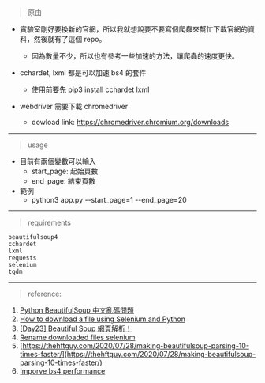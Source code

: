> 原由

- 實驗室剛好要換新的官網，所以我就想說要不要寫個爬蟲來幫忙下載官網的資料，然後就有了這個 repo。
    - 因為數量不少，所以也有參考一些加速的方法，讓爬蟲的速度更快。

- cchardet, lxml 都是可以加速 bs4 的套件
    - 使用前要先 pip3 install cchardet lxml


- webdriver 需要下載 chromedriver
    - dowload link: https://chromedriver.chromium.org/downloads

---

> usage

- 目前有兩個變數可以輸入
    - start_page: 起始頁數
    - end_page: 結束頁數
- 範例
    - python3 app.py --start_page=1 --end_page=20


---
> requirements

```
beautifulsoup4
cchardet
lxml
requests
selenium
tqdm
```

---

> reference:
1. [Python BeautifulSoup 中文亂碼問題](https://iter01.com/568912.html)
2. [How to download a file using Selenium and Python](https://www.browserstack.com/guide/download-file-using-selenium-python)
3. [[Day23] Beautiful Soup 網頁解析！](https://ithelp.ithome.com.tw/articles/10196817)
4. [Rename downloaded files selenium](https://stackoverflow.com/questions/38459972/rename-downloaded-files-selenium)
5. [https://thehftguy.com/2020/07/28/making-beautifulsoup-parsing-10-times-faster/](https://thehftguy.com/2020/07/28/making-beautifulsoup-parsing-10-times-faster/)
6. [Imporve bs4 performance](https://www.crummy.com/software/BeautifulSoup/bs4/doc.zh/#id65)


